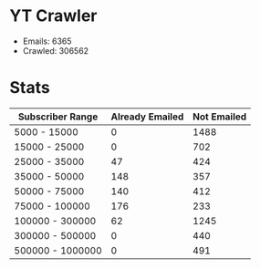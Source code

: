 # YT Crawler
- Emails: 6365
- Crawled: 306562

# Stats
| Subscriber Range  | Already Emailed | Not Emailed |
|-------|-------|-------|
| 5000 - 15000 | 0 | 1488 |
| 15000 - 25000 | 0 | 702 |
| 25000 - 35000 | 47 | 424 |
| 35000 - 50000 | 148 | 357 |
| 50000 - 75000 | 140 | 412 |
| 75000 - 100000 | 176 | 233 |
| 100000 - 300000 | 62 | 1245 |
| 300000 - 500000 | 0 | 440 |
| 500000 - 1000000 | 0 | 491 |

